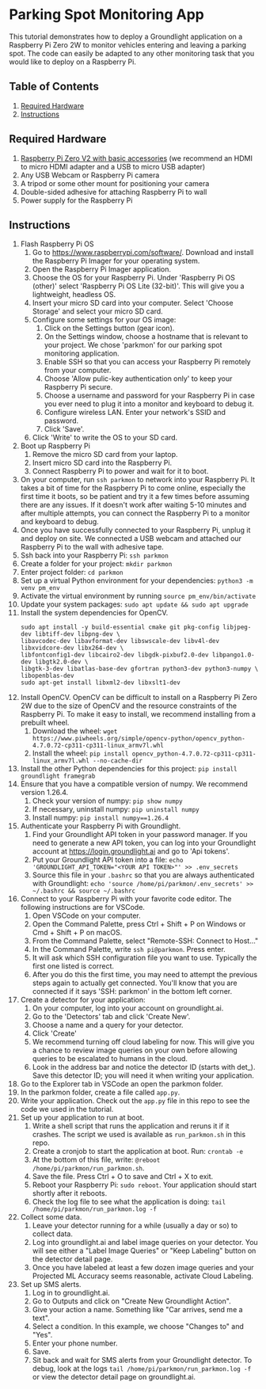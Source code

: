 # Parking Spot Monitoring App

This tutorial demonstrates how to deploy a Groundlight application on a Raspberry Pi Zero 2W to monitor vehicles entering and leaving a parking spot. The code can easily be adapted to any other monitoring task that you would like to deploy on a Raspberry Pi. 

## Table of Contents

1. [Required Hardware](#requiredhardware)
2. [Instructions](#instructions)

## Required Hardware
1. [Raspberry Pi Zero V2 with basic accessories](https://www.amazon.com/gp/product/B0C62T5417/ref=ox_sc_act_title_1?smid=AHALS71WJO58T&psc=1) (we recommend an HDMI to micro HDMI adapter and a USB to micro USB adapter) 
1. Any USB Webcam or Raspberry Pi camera
2.  A tripod or some other mount for positioning your camera
1. Double-sided adhesive for attaching Raspberry Pi to wall
1. Power supply for the Raspberry Pi

## Instructions

1. Flash Raspberry Pi OS
    1. Go to https://www.raspberrypi.com/software/. Download and install the Raspberry Pi Imager for your operating system.
    1. Open the Raspberry Pi Imager application.
    1. Choose the OS for your Raspberry Pi. Under 'Raspberry Pi OS (other)' select 'Raspberry Pi OS Lite (32-bit)'. This will give you a lightweight, headless OS. 
    1. Insert your micro SD card into your computer. Select 'Choose Storage' and select your micro SD card. 
    1. Configure some settings for your OS image:
        1. Click on the Settings button (gear icon). 
        1. On the Settings window, choose a hostname that is relevant to your project. We chose 'parkmon' for our parking spot monitoring application.
        1. Enable SSH so that you can access your Raspberry Pi remotely from your computer. 
        1. Choose 'Allow pulic-key authentication only' to keep your Raspberry Pi secure.
        1. Choose a username and password for your Raspberry Pi in case you ever need to plug it into a monitor and keyboard to debug it.
        1. Configure wireless LAN. Enter your network's SSID and password. 
        1. Click 'Save'.
    1. Click 'Write' to write the OS to your SD card.
1. Boot up Raspberry Pi
    1. Remove the micro SD card from your laptop.
    1. Insert micro SD card into the Raspberry Pi.
    1. Connect Raspberry Pi to power and wait for it to boot.
1. On your computer, run `ssh parkmon` to network into your Raspberry Pi. It takes a bit of time for the Raspberry Pi to come online, especially the first time it boots, so be patient and try it a few times before assuming there are any issues. If it doesn't work after waiting 5-10 minutes and after multiple attempts, you can connect the Raspberry Pi to a monitor and keyboard to debug.     
1. Once you have successfully connected to your Raspberry Pi, unplug it and deploy on site. We connected a USB webcam and attached our Raspberry Pi to the wall with adhesive tape.
1. Ssh back into your Raspberry Pi: `ssh parkmon`
1. Create a folder for your project: `mkdir parkmon`
1. Enter project folder: `cd parkmon`
1. Set up a virtual Python environment for your dependencies: `python3 -m venv pm_env`
1. Activate the virtual environment by running `source pm_env/bin/activate`
1. Update your system packages: `sudo apt update && sudo apt upgrade`
1. Install the system dependencies for OpenCV.
    ```
    sudo apt install -y build-essential cmake git pkg-config libjpeg-dev libtiff-dev libpng-dev \
    libavcodec-dev libavformat-dev libswscale-dev libv4l-dev libxvidcore-dev libx264-dev \
    libfontconfig1-dev libcairo2-dev libgdk-pixbuf2.0-dev libpango1.0-dev libgtk2.0-dev \
    libgtk-3-dev libatlas-base-dev gfortran python3-dev python3-numpy \
    libopenblas-dev
    sudo apt-get install libxml2-dev libxslt1-dev
    ```
1. Install OpenCV. OpenCV can be difficult to install on a Raspberry Pi Zero 2W due to the size of OpenCV and the resource constraints of the Raspberry Pi. To make it easy to install, we recommend installing from a prebuilt wheel.
    1. Download the wheel: `wget https://www.piwheels.org/simple/opencv-python/opencv_python-4.7.0.72-cp311-cp311-linux_armv7l.whl`
    1. Install the wheel: `pip install opencv_python-4.7.0.72-cp311-cp311-linux_armv7l.whl --no-cache-dir`
1. Install the other Python dependencies for this project: `pip install groundlight framegrab`
1. Ensure that you have a compatible version of numpy. We recommend version 1.26.4. 
    1. Check your version of numpy: `pip show numpy`
    1. If necessary, uninstall numpy: `pip uninstall numpy`
    1. Install numpy: `pip install numpy==1.26.4`
1. Authenticate your Raspberry Pi with Groundlight.
    1. Find your Groundlight API token in your password manager. If you need to generate a new API token, you can log into your Groundlight account at https://login.groundlight.ai and go to 'Api tokens'.
    1. Put your Groundlight API token into a file: `echo 'GROUNDLIGHT_API_TOKEN="<YOUR API TOKEN>"' >> .env_secrets`
    1. Source this file in your `.bashrc` so that you are always authenticated with Groundlight: `echo 'source /home/pi/parkmon/.env_secrets' >> ~/.bashrc && source ~/.bashrc`
1. Connect to your Raspberry Pi with your favorite code editor. The following instructions are for VSCode.
    1. Open VSCode on your computer.
    1. Open the Command Palette, press Ctrl + Shift + P on Windows or Cmd + Shift + P on macOS.
    1. From the Command Palette, select "Remote-SSH: Connect to Host..."
    1. In the Command Palette, write `ssh pi@parkmon`. Press enter.
    1. It will ask which SSH configuration file you want to use. Typically the first one listed is correct. 
    1. After you do this the first time, you may need to attempt the previous steps again to actually get connected. You'll know that you are connected if it says 'SSH: parkmon' in the bottom left corner.
1. Create a detector for your application:
    1. On your computer, log into your account on groundlight.ai.
    1. Go to the 'Detectors' tab and click 'Create New'.
    1. Choose a name and a query for your detector. 
    1. Click 'Create'
    1. We recommend turning off cloud labeling for now. This will give you a chance to review image queries on your own before allowing queries to be escalated to humans in the cloud. 
    1. Look in the address bar and notice the detector ID (starts with det_). Save this detector ID; you will need it when writing your application.
1. Go to the Explorer tab in VSCode an open the parkmon folder.
1. In the parkmon folder, create a file called `app.py`.
1. Write your application. Check out the `app.py` file in this repo to see the code we used in the tutorial.
1. Set up your application to run at boot.
    1. Write a shell script that runs the application and reruns it if it crashes. The script we used is available as `run_parkmon.sh` in this repo.
    1. Create a cronjob to start the application at boot. Run: `crontab -e`
    1. At the bottom of this file, write: `@reboot /home/pi/parkmon/run_parkmon.sh`.
    1. Save the file. Press Ctrl + O to save and Ctrl + X to exit.
    1. Reboot your Raspberry Pi: `sudo reboot`. Your application should start shortly after it reboots. 
    1. Check the log file to see what the application is doing: `tail /home/pi/parkmon/run_parkmon.log -f`
1. Collect some data. 
    1. Leave your detector running for a while (usually a day or so) to collect data.
    1. Log into groundlight.ai and label image queries on your detector. You will see either a "Label Image Queries" or "Keep Labeling" button on the detector detail page.
    1. Once you have labeled at least a few dozen image queries and your Projected ML Accuracy seems reasonable, activate Cloud Labeling. 
1. Set up SMS alerts.
    1. Log in to groundlight.ai.
    1. Go to Outputs and click on "Create New Groundlight Action".
    1. Give your action a name. Something like "Car arrives, send me a text".
    1. Select a condition. In this example, we choose "Changes to" and "Yes".
    1. Enter your phone number.
    1. Save.
    1. Sit back and wait for SMS alerts from your Groundlight detector. To debug, look at the logs `tail /home/pi/parkmon/run_parkmon.log -f` or view the detector detail page on groundlight.ai.




